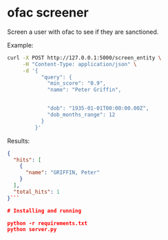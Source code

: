 # ofac screener

Screen a user with ofac to see if they are sanctioned.

Example: 

```sh
curl -X POST http://127.0.0.1:5000/screen_entity \
     -H "Content-Type: application/json" \
     -d '{
           "query": {
             "min_score": "0.9",
             "name": "Peter Griffin",


             "dob": "1935-01-01T00:00:00.00Z",
             "dob_months_range": 12
           }
         }'
```

Results: 
```json
{
  "hits": [
    {
      "name": "GRIFFIN, Peter"
    }
  ],
  "total_hits": 1
}```

# Installing and running

python -r requirements.txt
python server.py


